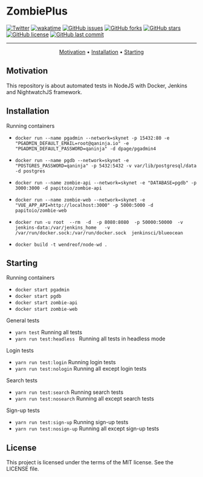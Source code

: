 # ZombiePlus

[![Twitter](https://img.shields.io/twitter/url?style=social&url=https%3A%2F%2Ftwitter.com%2Fwendreolf)](https://twitter.com/intent/tweet?text=Wow:&url=https%3A%2F%2Fgithub.com%2Fwendreof%2Fzombie-%2F)
[![wakatime](https://wakatime.com/badge/github/wendreof/zombie-.svg)](https://wakatime.com/badge/github/wendreof/zombie-)
[![GitHub issues](https://img.shields.io/github/issues/wendreof/zombie-)](https://github.com/wendreof/zombie-/issues)
[![GitHub forks](https://img.shields.io/github/forks/wendreof/zombie-)](https://github.com/wendreof/zombie-/network)
[![GitHub stars](https://img.shields.io/github/stars/wendreof/zombie-)](https://github.com/wendreof/zombie-/stargazers)
[![GitHub license](https://img.shields.io/github/license/wendreof/zombie-)](https://github.com/wendreof/zombie-/blob/master/LICENSE)
[![GitHub last commit](https://img.shields.io/github/last-commit/wendreof/zombie-)](https://github.com/wendreof/zombie-/commits/master)

-------
<p align="center">
    <a href="#motivation">Motivation</a> &bull;
    <a href="#installation">Installation</a> &bull;
    <a href="#starting">Starting</a>
</p>

## Motivation
This repository is about automated tests in NodeJS with Docker, Jenkins and NightwatchJS framework.

## Installation

Running containers
- `docker run --name pgadmin --network=skynet -p 15432:80 -e "PGADMIN_DEFAULT_EMAIL=root@qaninja.io" -e "PGADMIN_DEFAULT_PASSWORD=qaninja" -d dpage/pgadmin4`

- `docker run --name pgdb --network=skynet -e "POSTGRES_PASSWORD=qaninja" -p 5432:5432 -v var/lib/postgresql/data -d postgres`

- `docker run --name zombie-api --network=skynet -e "DATABASE=pgdb" -p 3000:3000 -d papitoio/zombie-api`

- `docker run --name zombie-web --network=skynet -e "VUE_APP_API=http://localhost:3000" -p 5000:5000 -d papitoio/zombie-web`

- `docker run -u root  --rm  -d  -p 8080:8080  -p 50000:50000  -v jenkins-data:/var/jenkins_home   -v /var/run/docker.sock:/var/run/docker.sock  jenkinsci/blueocean`

- `docker build -t wendreof/node-wd .`

## Starting

Running containers
- `docker start pgadmin`
- `docker start pgdb`
- `docker start zombie-api`
- `docker start zombie-web`

General tests
- `yarn test` Running all tests
- `yarn run test:headless ` Running all tests in headless mode

Login tests
- `yarn run test:login` Running login tests
- `yarn run test:nologin` Running all except login tests

Search tests
- `yarn run test:search` Running  search  tests
- `yarn run test:nosearch` Running all except search tests

Sign-up tests
- `yarn run test:sign-up` Running sign-up tests
- `yarn run test:nosign-up` Running all except sign-up tests

## License
This project is licensed under the terms of the MIT license. See the LICENSE file.

